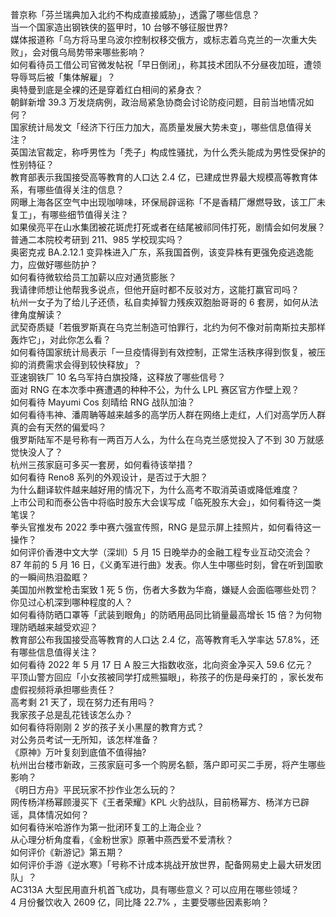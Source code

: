 普京称「芬兰瑞典加入北约不构成直接威胁」，透露了哪些信息？  
当一个国家造出钢铁侠的盔甲时，10 台够不够征服世界?  
媒体报道称「乌方将马里乌波尔控制权移交俄方，或标志着乌克兰的一次重大失败」，会对俄乌局势带来哪些影响？  
如何看待员工借公司官微发帖祝「早日倒闭」，称其技术团队不分昼夜加班，遭领导辱骂后被「集体解雇」？  
奥特曼到底是全裸的还是穿着红白相间的紧身衣？  
朝鲜新增 39.3 万发烧病例，政治局紧急协商会讨论防疫问题，目前当地情况如何？  
国家统计局发文「经济下行压力加大，高质量发展大势未变」，哪些信息值得关注？  
英国法官裁定，称呼男性为「秃子」构成性骚扰，为什么秃头能成为男性受保护的性别特征？  
教育部表示我国接受高等教育的人口达 2.4 亿，已建成世界最大规模高等教育体系，有哪些值得关注的信息？  
网曝上海各区空气中出现咖啡味，环保局辟谣称「不是香精厂爆燃导致，该工厂未复工」，有哪些细节值得关注？  
如果侯亮平在山水集团被花斑虎打死或者在结尾被祁同伟打死，剧情会如何发展？  
普通二本院校考研到 211、985 学校现实吗？  
奥密克戎 BA.2.12.1 变异株进入广东，系我国首例，该变异株有更强免疫逃逸能力，应做好哪些防护？  
如何看待微软给员工加薪以应对通货膨胀？  
我请律师想让他帮我多说点，但他开庭时都不反驳对方，这能打赢官司吗？  
杭州一女子为了给儿子还债，私自卖掉智力残疾双胞胎哥哥的 6 套房，如何从法律角度解读？  
武契奇质疑「若俄罗斯真在乌克兰制造可怕罪行，北约为何不像对前南斯拉夫那样轰炸它」，对此你怎么看？  
如何看待国家统计局表示「一旦疫情得到有效控制，正常生活秩序得到恢复，被压抑的消费需求会得到较快释放」？  
亚速钢铁厂 10 名乌军持白旗投降，这释放了哪些信号？  
面对 RNG 在本次季中赛遭遇的种种不公，为什么 LPL 赛区官方作壁上观？  
如何看待 Mayumi Cos 刻晴给 RNG 战队加油？  
如何看待韦神、潘周聃等越来越多的高学历人群在网络上走红，人们对高学历人群真的会有天然的偏爱吗？  
俄罗斯陆军不是号称有一两百万人么，为什么在乌克兰感觉投入了不到 30 万就感觉快没人了？  
杭州三孩家庭可多买一套房，如何看待该举措？  
如何看待 Reno8 系列的外观设计，是否过于大胆？  
为什么翻译软件越来越好用的情况下，为什么高考不取消英语或降低难度？  
上市公司和而泰公告中将临时股东大会误写成「临死股东大会」，如何看待这一类笔误？  
拳头官推发布 2022 季中赛六强宣传照，RNG 是显示屏上挂照片，如何看待这一操作？  
如何评价香港中文大学（深圳）5 月 15 日晚举办的金融工程专业互动交流会？  
87 年前的 5 月 16 日，《义勇军进行曲》发表。你人生中哪些时刻，曾在听到国歌的一瞬间热泪盈眶？  
美国加州教堂枪击案致 1 死 5 伤，伤者大多数为华裔，嫌疑人会面临哪些处罚？  
你见过心机深到哪种程度的人？  
如何看待防晒口罩等「武装到眼角」的防晒用品同比销量最高增长 15 倍？为何物理防晒越来越受欢迎？  
教育部公布我国接受高等教育的人口达 2.4 亿，高等教育毛入学率达 57.8%，还有哪些信息值得关注？  
如何看待 2022 年 5 月 17 日 A 股三大指数收涨，北向资金净买入 59.6 亿元？  
平顶山警方回应「小女孩被同学打成熊猫眼」，称孩子的伤是母亲打的 ，家长发布虚假视频将承担哪些责任？  
高考剩 21 天了，现在努力还有用吗？  
我家孩子总是乱花钱该怎么办？  
如何看待将刚刚 2 岁的孩子关小黑屋的教育方式？  
对公务员考试一无所知，该怎样准备？  
《原神》万叶复刻到底值不值得抽?  
杭州出台楼市新政，三孩家庭可多一个购房名额，落户即可买二手房，将产生哪些影响？  
《明日方舟》平民玩家不抄作业怎么玩的？  
网传杨洋杨幂顾漫买下《王者荣耀》KPL 火豹战队，目前杨幂方、杨洋方已辟谣，具体情况如何？  
如何看待米哈游作为第一批闭环复工的上海企业？  
从心理分析角度看，《金粉世家》原著中燕西爱不爱清秋？  
如何评价《新游记》第五期？  
如何评价手游《逆水寒》「号称不计成本挑战开放世界，配备网易史上最大研发团队」？  
AC313A 大型民用直升机首飞成功，具有哪些意义？可以应用在哪些领域？  
4 月份餐饮收入 2609 亿，同比降 22.7% ，主要受哪些因素影响？  
